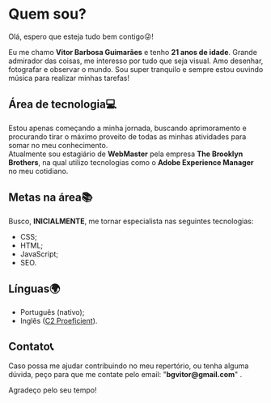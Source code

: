 <h1>Quem sou?</h1>

<p>Olá, espero que esteja tudo bem contigo😜!</p> 

<p>Eu me chamo <strong>Vitor Barbosa Guimarães</strong> e tenho <strong>21 anos de idade</strong>. Grande admirador das coisas, me interesso por tudo que seja visual. Amo desenhar, fotografar e observar o mundo.
Sou super tranquilo e sempre estou ouvindo música para realizar minhas tarefas!</p> 

<h2>Área de tecnologia💻</h2>

<p>Estou apenas começando a minha jornada, buscando aprimoramento e procurando tirar o máximo proveito de todas as minhas atividades para somar no meu conhecimento.<br> Atualmente sou estagiário de <strong>WebMaster</strong> pela empresa 
<strong>The Brooklyn Brothers</strong>, na qual utilizo tecnologias como o <strong>Adobe Experience Manager</strong> no meu cotidiano.</p> 

<h2>Metas na área📚</h2>

<p>Busco, <strong>INICIALMENTE</strong>, me tornar especialista nas seguintes tecnologias:</p>
<ul>
<li>CSS;</li>
<li>HTML;</li>
<li>JavaScript;</li>
<li>SEO.</li>
</ul>

<h2>Línguas🌍</h2>

<ul>
<li>Português (nativo);</li>
<li>Inglês (<a href="https://cert.efset.org/nsdK6v">C2 Proeficient</a>).</li>
</ul>

<h2>Contato📞</h2>
<p>Caso possa me ajudar contribuindo no meu repertório, ou tenha alguma dúvida, peço para que me contate pelo email: "<strong>bgvitor@gmail.com</strong>" .</p>
<p>Agradeço pelo seu tempo!</p>
